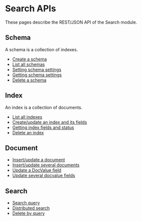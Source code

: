 # Search APIs

These pages describe the REST/JSON API of the Search module.

## Schema

A schema is a collection of indexes.

* [Create a schema](schema/create.md)
* [List all schemas](schema/list.md)
* [Setting schema settings](schema/set_settings.md)
* [Getting schema settings](schema/get_settings.md)
* [Delete a schema](schema/delete.md)

## Index

An index is a collection of documents.

* [List all indexes](index/list.md)
* [Create/update an index and its fields](index/create.md)
* [Getting index fields and status](index/status.md)
* [Delete an index](schema/index.md)

## Document

* [Insert/update a document](document/update_document.md)
* [Insert/update several documents](document/update_documents.md)
* [Update a DocValue field](document/update_docvalue.md)
* [Update several docvalue fields](document/update_docvalues.md)

## Search

* [Search query](search/index_search.md)
* [Distributed search](search/schema_search.md)
* [Delete by query](search/delete_by_query.md)


